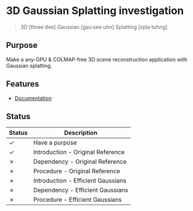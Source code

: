 # 3D Gaussian Splatting investigation

> 3D [three·dee]
> Gaussian [gau·see·uhn]
> Splatting [spla·tuhng]

## Purpose

Make a any-GPU & COLMAP-free 3D scene reconstruction application with Gaussian splatting.

## Features

- [Documentation](./docs/README.md)

## Status

| Status  | Description                        |
| ------- | ---------------------------------- |
| &check; | Have a purpose                     |
| &check; | Introduction - Original Reference  |
| &cross; | Dependency - Original Reference    |
| &cross; | Procedure - Original Reference     |
| &cross; | Introduction - Efficient Gaussians |
| &cross; | Dependency - Efficient Gaussians   |
| &cross; | Procedure - Efficient Gaussians    |
